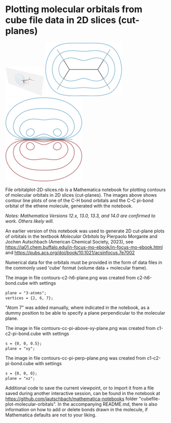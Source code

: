 # Plotting molecular orbitals from cube file data in 2D slices (cut-planes)

![C-H bond of ethene in 2D slice](contours-c2-h6-plane.png) 
![C-C pi bond of ethene in 2D slice above molecular plane](contours-cc-pi-above-xy-plane.png)
![C-C pi bond of ethene in 2D slice perpendicular to molecular plane](contours-cc-pi-perp-plane.png)

File orbitalplot-2D-slices.nb is a Mathematica notebook for plotting contours of
molecular orbitals in 2D slices (cut-planes). The images above shows contour line plots of one of the C-H bond orbitals and the C-C pi-bond orbital of the ethene molecule, generated with the notebook.

*Notes: Mathematica Versions 12.x, 13.0, 13.3, and 14.0 are confirmed to work. Others likely will.*

An earlier version of this notebook was used to generate 2D cut-plane plots of orbitals in the textbook *Molecular Orbitals* by Pierpaolo Morgante and Jochen Autschbach (American Chemical Society, 2023), see https://ja01.chem.buffalo.edu/in-focus-mo-ebook/in-focus-mo-ebook.html and https://pubs.acs.org/doi/book/10.1021/acsinfocus.7e7002

Numerical data for the orbitals must be provided in the form of data files in the commonly used 'cube' format (volume data + molecular frame).

The image in file contours-c2-h6-plane.png was created from c2-h6-bond.cube with settings

    plane = "3-atoms";
    vertices = {2, 6, 7}; 

"Atom 7" was added manually, where indicated in the notebook, as a dummy position to be able to specify a plane perpendicular to the molecular plane.

The image in file contours-cc-pi-above-xy-plane.png was created from c1-c2-pi-bond.cube with settings

    s = {0, 0, 0.5};
    plane = "xy";

The image in file contours-cc-pi-perp-plane.png was created from c1-c2-pi-bond.cube with settings

    s = {0, 0, 0};
    plane = "xz";


Additional code to save the current viewpoint, or to import it from a file saved during another interactive session, can be found in the notebook at https://github.com/jautschbach/mathematica-notebooks folder "cubefile-plot-molecular-orbitals". In the accompanying README.md, there is also information on how to add or delete bonds drawn in the molecule, if Mathematica defaults are not to your liking. 




